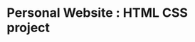 ﻿# Personal Website : HTML CSS  project
[](images/1.png)
[](images/2.png)
[](images/3.png)
[](images/4.png)
[](images/5.png)
[](images/6.png)
[](images/7.png)
